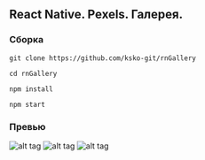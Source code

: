 ## React Native. Pexels. Галерея.
### Сборка
```
git clone https://github.com/ksko-git/rnGallery
```
```
cd rnGallery
```
```
npm install
```
```
npm start
```
### Превью
![alt tag](https://i.ibb.co/sK3QSV6/1.jpg "Главный экран")
![alt tag](https://i.ibb.co/dB0m0FY/2.jpg "Поиск по ключевому слову dog на 6-ой странице")
![alt tag](https://i.ibb.co/MGGjNNS/3.jpg "Отдельная фотография")
